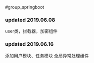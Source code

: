 #group_springboot
### updated 2019.06.08

user类，拦截器，加密组件

### updated 2019.06.16
添加用户模块、任务模块
全局异常处理组件